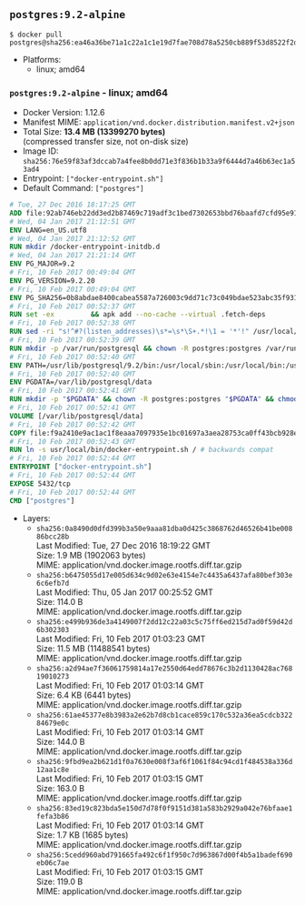 ## `postgres:9.2-alpine`

```console
$ docker pull postgres@sha256:ea46a36be71a1c22a1c1e19d7fae708d78a5250cb889f53d8522f2dd27d00178
```

-	Platforms:
	-	linux; amd64

### `postgres:9.2-alpine` - linux; amd64

-	Docker Version: 1.12.6
-	Manifest MIME: `application/vnd.docker.distribution.manifest.v2+json`
-	Total Size: **13.4 MB (13399270 bytes)**  
	(compressed transfer size, not on-disk size)
-	Image ID: `sha256:76e59f83af3dccab7a4fee8b0dd71e3f836b1b33a9f6444d7a46b63ec1a53ad4`
-	Entrypoint: `["docker-entrypoint.sh"]`
-	Default Command: `["postgres"]`

```dockerfile
# Tue, 27 Dec 2016 18:17:25 GMT
ADD file:92ab746eb22dd3ed2b87469c719adf3c1bed7302653bbd76baafd7cfd95e911e in / 
# Wed, 04 Jan 2017 21:12:51 GMT
ENV LANG=en_US.utf8
# Wed, 04 Jan 2017 21:12:52 GMT
RUN mkdir /docker-entrypoint-initdb.d
# Wed, 04 Jan 2017 21:21:14 GMT
ENV PG_MAJOR=9.2
# Fri, 10 Feb 2017 00:49:04 GMT
ENV PG_VERSION=9.2.20
# Fri, 10 Feb 2017 00:49:04 GMT
ENV PG_SHA256=0b8abdae8400cabea5587a726003c9dd71c73c049bdae523abc35f9312dd8f26
# Fri, 10 Feb 2017 00:52:37 GMT
RUN set -ex 		&& apk add --no-cache --virtual .fetch-deps 		ca-certificates 		openssl 		tar 		&& wget -O postgresql.tar.bz2 "https://ftp.postgresql.org/pub/source/v$PG_VERSION/postgresql-$PG_VERSION.tar.bz2" 	&& echo "$PG_SHA256 *postgresql.tar.bz2" | sha256sum -c - 	&& mkdir -p /usr/src/postgresql 	&& tar 		--extract 		--file postgresql.tar.bz2 		--directory /usr/src/postgresql 		--strip-components 1 	&& rm postgresql.tar.bz2 		&& apk add --no-cache --virtual .build-deps 		bison 		flex 		gcc 		libc-dev 		libedit-dev 		libxml2-dev 		libxslt-dev 		make 		openssl-dev 		perl 		util-linux-dev 		zlib-dev 		&& cd /usr/src/postgresql 	&& awk '$1 == "#define" && $2 == "DEFAULT_PGSOCKET_DIR" && $3 == "\"/tmp\"" { $3 = "\"/var/run/postgresql\""; print; next } { print }' src/include/pg_config_manual.h > src/include/pg_config_manual.h.new 	&& grep '/var/run/postgresql' src/include/pg_config_manual.h.new 	&& mv src/include/pg_config_manual.h.new src/include/pg_config_manual.h 	&& ./configure 		--enable-integer-datetimes 		--enable-thread-safety 		--enable-tap-tests 		--disable-rpath 		--with-uuid=e2fs 		--with-gnu-ld 		--with-pgport=5432 		--with-system-tzdata=/usr/share/zoneinfo 		--prefix=/usr/local 				--with-openssl 		--with-libxml 		--with-libxslt 	&& make -j "$(getconf _NPROCESSORS_ONLN)" world 	&& make install-world 	&& make -C contrib install 		&& runDeps="$( 		scanelf --needed --nobanner --recursive /usr/local 			| awk '{ gsub(/,/, "\nso:", $2); print "so:" $2 }' 			| sort -u 			| xargs -r apk info --installed 			| sort -u 	)" 	&& apk add --no-cache --virtual .postgresql-rundeps 		$runDeps 		bash 		su-exec 		tzdata 	&& apk del .fetch-deps .build-deps 	&& cd / 	&& rm -rf 		/usr/src/postgresql 		/usr/local/share/doc 		/usr/local/share/man 	&& find /usr/local -name '*.a' -delete
# Fri, 10 Feb 2017 00:52:38 GMT
RUN sed -ri "s!^#?(listen_addresses)\s*=\s*\S+.*!\1 = '*'!" /usr/local/share/postgresql/postgresql.conf.sample
# Fri, 10 Feb 2017 00:52:39 GMT
RUN mkdir -p /var/run/postgresql && chown -R postgres:postgres /var/run/postgresql && chmod g+s /var/run/postgresql
# Fri, 10 Feb 2017 00:52:40 GMT
ENV PATH=/usr/lib/postgresql/9.2/bin:/usr/local/sbin:/usr/local/bin:/usr/sbin:/usr/bin:/sbin:/bin
# Fri, 10 Feb 2017 00:52:40 GMT
ENV PGDATA=/var/lib/postgresql/data
# Fri, 10 Feb 2017 00:52:41 GMT
RUN mkdir -p "$PGDATA" && chown -R postgres:postgres "$PGDATA" && chmod 777 "$PGDATA" # this 777 will be replaced by 700 at runtime (allows semi-arbitrary "--user" values)
# Fri, 10 Feb 2017 00:52:41 GMT
VOLUME [/var/lib/postgresql/data]
# Fri, 10 Feb 2017 00:52:42 GMT
COPY file:f9a2410e9ac1ac1f8eaaa7097935e1bc01697a3aea28753ca0ff43bcb928e743 in /usr/local/bin/ 
# Fri, 10 Feb 2017 00:52:43 GMT
RUN ln -s usr/local/bin/docker-entrypoint.sh / # backwards compat
# Fri, 10 Feb 2017 00:52:44 GMT
ENTRYPOINT ["docker-entrypoint.sh"]
# Fri, 10 Feb 2017 00:52:44 GMT
EXPOSE 5432/tcp
# Fri, 10 Feb 2017 00:52:44 GMT
CMD ["postgres"]
```

-	Layers:
	-	`sha256:0a8490d0dfd399b3a50e9aaa81dba0d425c3868762d46526b41be00886bcc28b`  
		Last Modified: Tue, 27 Dec 2016 18:19:22 GMT  
		Size: 1.9 MB (1902063 bytes)  
		MIME: application/vnd.docker.image.rootfs.diff.tar.gzip
	-	`sha256:b6475055d17e005d634c9d02e63e4154e7c4435a6437afa80bef303e6c6efb7d`  
		Last Modified: Thu, 05 Jan 2017 00:25:52 GMT  
		Size: 114.0 B  
		MIME: application/vnd.docker.image.rootfs.diff.tar.gzip
	-	`sha256:e499b936de3a4149007f2dd12c22a03c5c75ff6ed215d7ad0f59d42d6b302303`  
		Last Modified: Fri, 10 Feb 2017 01:03:23 GMT  
		Size: 11.5 MB (11488541 bytes)  
		MIME: application/vnd.docker.image.rootfs.diff.tar.gzip
	-	`sha256:a2d94ae7f36061759814a17e2550d64edd78676c3b2d1130428ac76819010273`  
		Last Modified: Fri, 10 Feb 2017 01:03:14 GMT  
		Size: 6.4 KB (6441 bytes)  
		MIME: application/vnd.docker.image.rootfs.diff.tar.gzip
	-	`sha256:61ae45377e8b3983a2e62b7d8cb1cace859c170c532a36ea5cdcb32284679e0c`  
		Last Modified: Fri, 10 Feb 2017 01:03:14 GMT  
		Size: 144.0 B  
		MIME: application/vnd.docker.image.rootfs.diff.tar.gzip
	-	`sha256:9fbd9ea2b621d1f0a7630e008f3af6f1061f84c94cd1f484538a336d12aa1c8e`  
		Last Modified: Fri, 10 Feb 2017 01:03:15 GMT  
		Size: 163.0 B  
		MIME: application/vnd.docker.image.rootfs.diff.tar.gzip
	-	`sha256:83ed19c823bda5e150d7d78f0f9151d381a583b2929a042e76bfaae1fefa3b86`  
		Last Modified: Fri, 10 Feb 2017 01:03:14 GMT  
		Size: 1.7 KB (1685 bytes)  
		MIME: application/vnd.docker.image.rootfs.diff.tar.gzip
	-	`sha256:5cedd960abd791665fa492c6f1f950c7d963867d00f4b5a1badef690eb06c7ae`  
		Last Modified: Fri, 10 Feb 2017 01:03:15 GMT  
		Size: 119.0 B  
		MIME: application/vnd.docker.image.rootfs.diff.tar.gzip
